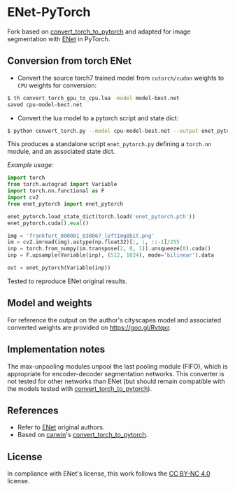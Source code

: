 # ENet-PyTorch
Fork based on [convert_torch_to_pytorch](https://github.com/clcarwin/convert_torch_to_pytorch) and adapted for image segmentation with [ENet](https://github.com/e-lab/ENet-training) in PyTorch.

## Conversion from torch ENet
* Convert the source torch7 trained model from `cutorch/cudnn` weights to `CPU` weights for conversion:

```bash
$ th convert_torch_gpu_to_cpu.lua -model model-best.net
saved cpu-model-best.net
```

* Convert the lua model to a pytorch script and state dict:

```bash
$ python convert_torch.py --model cpu-model-best.net --output enet_pytorch
```
This produces a standalone script `enet_pytorch.py` defining a `torch.nn` module, and an associated state dict.

*Example usage:*
```python
import torch
from torch.autograd import Variable
import torch.nn.functional as F
import cv2
from enet_pytorch import enet_pytorch

enet_pytorch.load_state_dict(torch.load('enet_pytorch.pth'))
enet_pytorch.cuda().eval()

img = 'frankfurt_000001_030067_leftImg8bit.png'
im = cv2.imread(img).astype(np.float32)[:, :, ::-1]/255
inp = torch.from_numpy(im.transpose(2, 0, 1)).unsqueeze(0).cuda()
inp = F.upsample(Variable(inp), (512, 1024), mode='bilinear').data

out = enet_pytorch(Variable(inp))
```

Tested to reproduce ENet original results. 

## Model and weights
For reference the output on the author's cityscapes model and associated converted weights are provided on https://goo.gl/Rvtqxr. 

## Implementation notes
The max-unpooling modules unpool the last pooling module (FIFO), which is appropriate for encoder-decoder segmentation networks. This converter is not tested for other networks than ENet (but should remain compatible with the models tested with [convert_torch_to_pytorch](https://github.com/clcarwin/convert_torch_to_pytorch)).


## References
* Refer to [ENet](https://github.com/e-lab/ENet-training) original authors.
* Based on [carwin](https://github.com/clcarwin)'s [convert_torch_to_pytorch](https://github.com/clcarwin/convert_torch_to_pytorch).

## License
In compliance with ENet's license, this work follows the [CC BY-NC 4.0](http://creativecommons.org/licenses/by-nc/4.0/) license.

